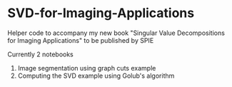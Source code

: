 # SVD-for-Imaging-Applications
Helper code to accompany my new book "Singular Value Decompositions for Imaging Applications" to be published by SPIE

Currently 2 notebooks
1. Image segmentation using graph cuts example
2. Computing the SVD example using Golub's algorithm


